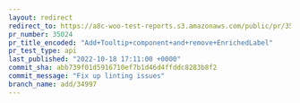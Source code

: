 ```yaml
---
layout: redirect
redirect_to: https://a8c-woo-test-reports.s3.amazonaws.com/public/pr/35024/api/index.html
pr_number: 35024
pr_title_encoded: "Add+Tooltip+component+and+remove+EnrichedLabel"
pr_test_type: api
last_published: "2022-10-18 17:11:00 +0000"
commit_sha: abb739f01d5916710ef7b1d46d4ffddc8283b8f2
commit_message: "Fix up linting issues"
branch_name: add/34997
---
```

